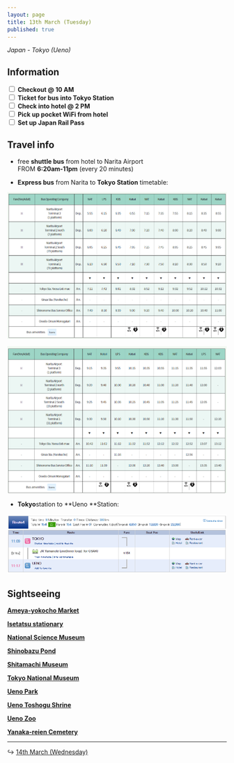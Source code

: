 ```yaml
---
layout: page
title: 13th March (Tuesday)
published: true
---
```


*Japan - Tokyo (Ueno)*

## Information

<input class="box" type="checkbox" name="131" /><label type="text" class="strikethrough"> <b>Checkout @ 10 AM</b></label><br/>
<input class="box" type="checkbox" name="132" /><label type="text" class="strikethrough"> <b>Ticket for bus into Tokyo Station</b></label><br/>
<input class="box" type="checkbox" name="133" /><label type="text" class="strikethrough"> <b>Check into hotel @ 2 PM</b></label><br/>
<input class="box" type="checkbox" name="134" /><label type="text" class="strikethrough"> <b>Pick up pocket WiFi from hotel</b></label><br/>
<input class="box" type="checkbox" name="jrp" /><label type="text" class="strikethrough"> <b>Set up Japan Rail Pass</b></label><br/>

## Travel info

* free **shuttle bus** from hotel to Narita Airport<br>FROM **6:20am-11pm**&nbsp;(every 20 minutes)

* **Express bus**&nbsp;from Narita to **Tokyo Station** timetable:

[![](/days/week1/bustimetable.PNG)](http://maki.host/days/week1/bustimetable.PNG)

[![bustimetable2.PNG](/days/week1/bustimetable2.PNG)](http://maki.host/days/week1/bustimetable2.PNG)

* **Tokyo**station to **Ueno&nbsp;**Station:

![](/uploads/versions/tokyoueno---x----886-242x---.PNG)

## Sightseeing

**[Ameya-yokocho Market](/locations/japan/ameyoko)**

**[Isetatsu stationary](/locations/japan/isetatsu)**

**[National Science Museum](/locations/japan/nsm)**

**[Shinobazu Pond](/locations/japan/shinobazupond)**

**[Shitamachi Museum](/locations/japan/shitamachi)**

**[Tokyo National Museum](/locations/japan/tokyonationalmuseum)**

**[Ueno Park](/locations/japan/uenopark)**

**[Ueno Toshogu Shrine](/locations/japan/uenoshrine)**

**[Ueno Zoo](/locations/japan/uenozoo)**

**[Yanaka-reien Cemetery](/locations/japan/yanakareiencemetery)**

---

↪ [14th March (Wednesday)](/days/week1/14mar)